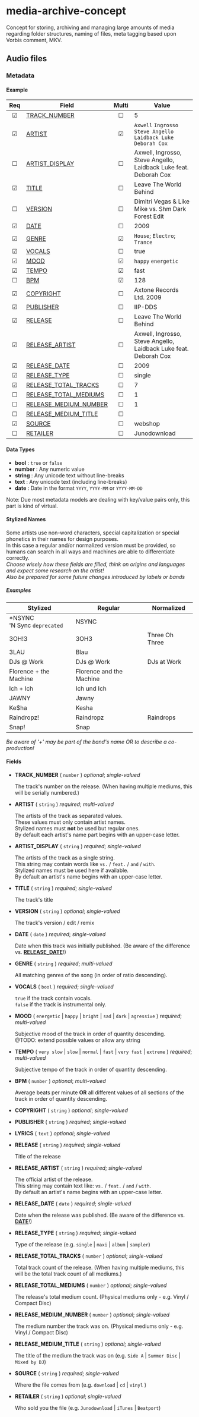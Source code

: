 # media-archive-concept
Concept for storing, archiving and managing large amounts of media regarding folder structures, naming of files, meta tagging based upon Vorbis comment, MKV.


## Audio files


### Metadata


#### Example

| Req   | Field                                           | Multi | Value                                                                 |
| :---: | ----------------------------------------------- | :---: | --------------------------------------------------------------------- |
| ☑     | [TRACK_NUMBER](#track_number)                   | ☐     | 5                                                                     |
| ☑     | [ARTIST](#artist)                               | ☑     | `Axwell` `Ingrosso` `Steve Angello` `Laidback Luke` `Deborah Cox`     |
| ☐     | [ARTIST_DISPLAY](#artist_display)               | ☐     | Axwell, Ingrosso, Steve Angello, Laidback Luke feat. Deborah Cox      |
| ☑     | [TITLE](#title)                                 | ☐     | Leave The World Behind                                                |
| ☐     | [VERSION](#version)                             | ☐     | Dimitri Vegas & Like Mike vs. Shm Dark Forest Edit                    |
| ☑     | [DATE](#date)                                   | ☐     | 2009                                                                  |
| ☑     | [GENRE](#genre)                                 | ☑     | `House`; `Electro`; `Trance`                                          |
| ☑     | [VOCALS](#vocals)                               | ☐     | true                                                                  |
| ☑     | [MOOD](#mood)                                   | ☑     | `happy` `energetic`                                                   |
| ☑     | [TEMPO](#tempo)                                 | ☑     | fast                                                                  |
| ☐     | [BPM](#tempo)                                   | ☑     | 128                                                                   |
| ☑     | [COPYRIGHT](#copyright)                         | ☐     | Axtone Records Ltd. 2009                                              |
| ☑     | [PUBLISHER](#publisher)                         | ☐     | IIP-DDS                                                               |
| ☑     | [RELEASE](#release)                             | ☐     | Leave The World Behind                                                |
| ☑     | [RELEASE_ARTIST](#release_artist)               | ☐     | Axwell, Ingrosso, Steve Angello, Laidback Luke feat. Deborah Cox      |
| ☑     | [RELEASE_DATE](#release_date)                   | ☐     | 2009                                                                  |
| ☑     | [RELEASE_TYPE](#release_type)                   | ☐     | single                                                                |
| ☑     | [RELEASE_TOTAL_TRACKS](#release_total_tracks)   | ☐     | 7                                                                     |
| ☐     | [RELEASE_TOTAL_MEDIUMS](#release_total_mediums) | ☐     | 1                                                                     |
| ☐     | [RELEASE_MEDIUM_NUMBER](#release_medium_number) | ☐     | 1                                                                     |
| ☐     | [RELEASE_MEDIUM_TITLE](#release_medium_title)   | ☐     |                                                                       |
| ☑     | [SOURCE](#source)                               | ☐     | webshop                                                               |
| ☐     | [RETAILER](#retailer)                           | ☐     | Junodownload                                                          |


#### Data Types

- **bool** : `true` or `false`
- **number** : Any numeric value
- **string** : Any unicode text without line-breaks
- **text** : Any unicode text (including line-breaks)
- **date** : Date in the format `YYYY`, `YYYY-MM` or `YYYY-MM-DD`

Note: Due most metadata models are dealing with key/value pairs only, this part is kind of virtual.


#### Stylized Names

Some artists use non-word characters, special capitalization or special phonetics in their names for design purposes. \
In this case a regular and/or normalized version must be provided, so humans can search in all ways and machines are able to differentiate correctly. \
*Choose wisely how these fields are filled, think on origins and languages and expect some research on the artist! \
Also be prepared for some future changes introduced by labels or bands*

##### Examples

| Stylized | Regular | Normalized |
| --- | --- | --- |
| \*NSYNC<br/>'N Sync `deprecated` | NSYNC | |
| 3OH!3 | 3OH3 | Three Oh Three |
| 3LAU | Blau | |
| DJs @ Work | DJs @ Work | DJs at Work |
| Florence + the Machine | Florence and the Machine | |
| Ich + Ich | Ich und Ich | | 
| JAWNY | Jawny | |
| Ke$ha | Kesha | |
| Raindropz! | Raindropz | Raindrops | 
| Snap! | Snap | |

*Be aware of '+' may be part of the band's name OR to describe a co-production!*



#### Fields

- <a name="track_number">**TRACK_NUMBER**</a> ( `number` ) _optional_; _single-valued_

  The track's number on the release. (When having multiple mediums, this will be serially numbered.)

- <a name="artist">**ARTIST**</a> ( `string` ) _required_; _multi-valued_

  The artists of the track as separated values. \
  These values must only contain artist names. \
  Stylized names must **not** be used but regular ones. \
  By default each artist's name part begins with an upper-case letter.

- <a name="artist_display">**ARTIST_DISPLAY**</a> ( `string` ) _required_; _single-valued_

  The artists of the track as a single string. \
  This string may contain words like `vs.` / `feat.` / `and` / `with`. \
  Stylized names must be used here if available. \
  By default an artist's name begins with an upper-case letter.

- <a name="title">**TITLE**</a> ( `string` ) _required_; _single-valued_

  The track's title

- <a name="version">**VERSION**</a> ( `string` ) _optional_; _single-valued_

  The track's version / edit / remix

- <a name="date">**DATE**</a> ( `date` ) _required_; _single-valued_

  Date when this track was initially published. (Be aware of the difference vs. [**RELEASE_DATE**](#DATE)!)

- <a name="genre">**GENRE**</a> ( `string` ) _required_; _multi-valued_

  All matching genres of the song (in order of ratio descending).

- <a name="vocals">**VOCALS**</a> ( `bool` ) _required_; _single-valued_ 

  `true` if the track contain vocals. \
  `false` if the track is instrumental only.

- <a name="mood">**MOOD**</a> ( `energetic` | `happy` | `bright` | `sad` | `dark` | `agressive` ) _required_; _multi-valued_ 

  Subjective mood of the track in order of quantity descending. \
  @TODO: extend possible values or allow any string

- <a name="tempo">**TEMPO**</a> ( `very slow` | `slow` | `normal` | `fast` | `very fast` | `extreme` ) _required_; _multi-valued_ 

  Subjective tempo of the track in order of quantity descending.

- <a name="bpm">**BPM**</a> ( `number` ) _optional_; _multi-valued_ 

  Average beats per minute **OR** all different values of all sections of the track in order of quantity descending.

- <a name="copyright">**COPYRIGHT**</a> ( `string` ) _optional_; _single-valued_ 

- <a name="publisher">**PUBLISHER**</a> ( `string` ) _required_; _single-valued_ 

- <a name="lyrics">**LYRICS**</a> ( `text` ) _optional_; _single-valued_ 

- <a name="release">**RELEASE**</a> ( `string` ) _required_; _single-valued_

  Title of the release

- <a name="release_artist">**RELEASE_ARTIST**</a> ( `string` ) _required_; _single-valued_

  The official artist of the release. \
  This string may contain text like: `vs.` / `feat.` / `and` / `with`. \
  By default an artist's name begins with an upper-case letter.

- <a name="release_date">**RELEASE_DATE**</a> ( `date` ) _required_; _single-valued_ 

  Date when the release was published. (Be aware of the difference vs. [**DATE**](#DATE)!)

- <a name="release_type">**RELEASE_TYPE**</a> ( `string` ) _required_; _single-valued_ 

  Type of the release (e.g. `single` | `maxi` | `album` | `sampler`)

- <a name="release_total_tracks">**RELEASE_TOTAL_TRACKS**</a> ( `number` ) _optional_; _single-valued_ 

  Total track count of the release. (When having multiple mediums, this will be the total track count of all mediums.)

- <a name="release_total_mediums">**RELEASE_TOTAL_MEDIUMS**</a> ( `number` ) _optional_; _single-valued_ 

  The release's total medium count. (Physical mediums only - e.g. Vinyl / Compact Disc) 

- <a name="release_medium_number">**RELEASE_MEDIUM_NUMBER**</a> ( `number` ) _optional_; _single-valued_ 

  The medium number the track was on. (Physical mediums only - e.g. Vinyl / Compact Disc) 

- <a name="release_medium_title">**RELEASE_MEDIUM_TITLE**</a> ( `string` ) _optional_; _single-valued_ 

  The title of the medium the track was on (e.g. `Side A` | `Summer Disc` | `Mixed by DJ`)

- <a name="source">**SOURCE**</a> ( `string` ) _required_; _single-valued_ 

  Where the file comes from (e.g. `download` | `cd` | `vinyl` )

- <a name="retailer">**RETAILER**</a> ( `string` ) _optional_; _single-valued_ 

  Who sold you the file (e.g. `Junodownload` | `iTunes` | `Beatport`)
